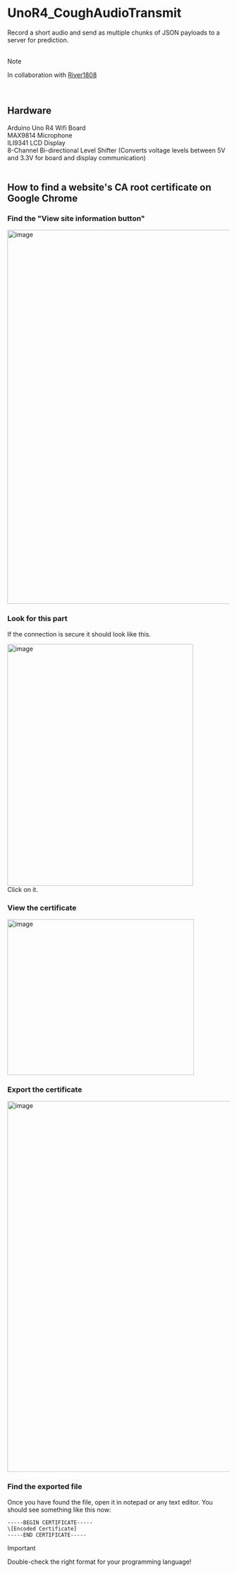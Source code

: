 # UnoR4_CoughAudioTransmit
Record a short audio and send as multiple chunks of JSON payloads to a server for prediction.<br/><br/>

> [!NOTE]
> In collaboration with [River1808](https://github.com/River1808/flask-cough-api) <br/>
<br/>

## Hardware
Arduino Uno R4 Wifi Board<br/>
MAX9814 Microphone<br/>
ILI9341 LCD Display<br/>
8-Channel Bi-directional Level Shifter (Converts voltage levels between 5V and 3.3V for board and display communication)<br/><br/>
## How to find a website's CA root certificate on Google Chrome
### Find the "View site information button"

<img width="1600" height="848" alt="image" src="https://github.com/user-attachments/assets/2e78c79c-c96b-4347-9410-b97619695e04" /><br/>

### Look for this part
If the connection is secure it should look like this.<br/>

<img width="421" height="548" alt="image" src="https://github.com/user-attachments/assets/77d59c47-3665-41b2-8aff-5e76164f80fd" /><br/>
Click on it.

### View the certificate

<img width="423" height="353" alt="image" src="https://github.com/user-attachments/assets/60cab53b-0fde-472e-895d-5c9f34ebca7a" /><br/>

### Export the certificate

<img width="682" height="841" alt="image" src="https://github.com/user-attachments/assets/783b4904-f2ca-47df-bdfc-3a66a7250ab1" /><br/>

### Find the exported file
Once you have found the file, open it in notepad or any text editor. You should see something like this now:
```
-----BEGIN CERTIFICATE-----
\[Encoded Certificate]
-----END CERTIFICATE-----
```
> [!IMPORTANT]
> Double-check the right format for your programming language!
